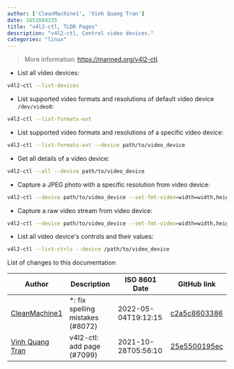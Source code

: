 ```yaml
---
author: ['CleanMachine1', 'Vinh Quang Tran']
date: 1651684335
title: "v4l2-ctl, TLDR Pages"
description: "v4l2-ctl, Control video devices."
categories: "linux"
---
```

> More information: <https://manned.org/v4l2-ctl>.

- List all video devices:

```bash
v4l2-ctl --list-devices
```

- List supported video formats and resolutions of default video device `/dev/video0`:

```bash
v4l2-ctl --list-formats-ext
```

- List supported video formats and resolutions of a specific video device:

```bash
v4l2-ctl --list-formats-ext --device path/to/video_device
```

- Get all details of a video device:

```bash
v4l2-ctl --all --device path/to/video_device
```

- Capture a JPEG photo with a specific resolution from video device:

```bash
v4l2-ctl --device path/to/video_device --set-fmt-video=width=width,height=height,pixelformat=MJPG --stream-mmap --stream-to=path/to/output.jpg --stream-count=1
```

- Capture a raw video stream from video device:

```bash
v4l2-ctl --device path/to/video_device --set-fmt-video=width=width,height=height,pixelformat=format --stream-mmap --stream-to=path/to/output --stream-count=number_of_frames_to_capture
```

- List all video device's controls and their values:

```bash
v4l2-ctl --list-ctrls --device /path/to/video_device
```
List of changes to this documentation


Author | Description | ISO 8601 Date | GitHub link
------|-----|-----|-----
[CleanMachine1](mailto:78213164+CleanMachine1@users.noreply.github.com) | *: fix spelling mistakes (#8072) | 2022-05-04T19:12:15 | [c2a5c8603386](https://github.com/tldr-pages/tldr/commit/c2a5c8603386f1720b996b839802fae1fb60ba8a)
[Vinh Quang Tran](mailto:starcraft6723@hotmail.com) | v4l2-ctl: add page (#7099) | 2021-10-28T05:56:10 | [25e5500195ec](https://github.com/tldr-pages/tldr/commit/25e5500195ec950cbb02e3ee0da8c66ee0f98620)

